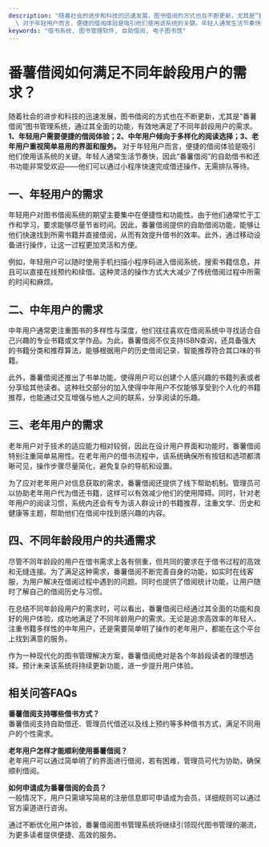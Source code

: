 ```yaml
---
description: "随着社会的进步和科技的迅速发展，图书借阅的方式也在不断更新，尤其是“番薯借阅”图书管理系统，通过其全面的功能，有效地满足了不同年龄段用户的需求。**1、年轻用户需要便捷的借阅体验；2、中年用户倾向于多样化的阅读选择；3、老年用户重视简单易用的界面和服务。**\
  \ 对于年轻用户而言，便捷的借阅体验是吸引他们使用该系统的关键。年轻人通常生活节奏快，因此“番薯借阅”的自助借书和还书功能非常受欢迎——他们可以通过小程序快速完成借还操作，无需排队等待。"
keywords: "借书系统, 图书管理软件, 自助借阅, 电子图书馆"
---
```

# 番薯借阅如何满足不同年龄段用户的需求？

随着社会的进步和科技的迅速发展，图书借阅的方式也在不断更新，尤其是“番薯借阅”图书管理系统，通过其全面的功能，有效地满足了不同年龄段用户的需求。**1、年轻用户需要便捷的借阅体验；2、中年用户倾向于多样化的阅读选择；3、老年用户重视简单易用的界面和服务。** 对于年轻用户而言，便捷的借阅体验是吸引他们使用该系统的关键。年轻人通常生活节奏快，因此“番薯借阅”的自助借书和还书功能非常受欢迎——他们可以通过小程序快速完成借还操作，无需排队等待。

## **一、年轻用户的需求**

年轻用户对图书借阅系统的期望主要集中在便捷性和功能性。由于他们通常忙于工作和学习，要求能够尽量节省时间。因此，番薯借阅提供的自助借阅功能，能够让他们快速找到所需书籍并直接借阅，从而有效提升借书的效率。此外，通过移动设备进行操作，让这一过程更加灵活和方便。

例如，年轻用户可以随时使用手机扫描小程序码进入借阅系统，搜索书籍信息，并且可以直接在线预约和续借。这种灵活的操作方式大大减少了传统借阅过程中所需的时间和麻烦。

## **二、中年用户的需求**

中年用户通常更注重图书的多样性与深度，他们往往喜欢在借阅系统中寻找适合自己兴趣的专业书籍或文学作品。为此，番薯借阅不仅支持ISBN查询，还具备强大的书籍分类和推荐算法，能够根据用户的历史借阅记录，智能推荐符合其口味的书籍。

此外，番薯借阅还推出了书单功能，使得用户可以创建个人感兴趣的书籍列表或者分享给其他读者。这种社交部分的加入使得中年用户不仅能够享受到个人化的书籍推荐，也能通过交互增强与他人之间的联系，分享阅读的乐趣。

## **三、老年用户的需求**

老年用户对于技术的适应能力相对较弱，因此在设计用户界面和功能时，番薯借阅特别注重简单易用性。在老年用户的借书流程中，该系统确保所有按钮和选项都清晰可见，操作步骤尽量简化，避免复杂的导航和设置。

为了应对老年用户对信息获取的需求，番薯借阅还提供了线下帮助机制。管理员可以协助老年用户代为借还书籍，这样可以有效减少他们的使用障碍。同时，针对老年用户的阅读习惯，系统内还会有专为该人群设计的书籍推荐，注重文学、历史和健康等主题，帮助他们在借阅中找到感兴趣的内容。

## **四、不同年龄段用户的共通需求**

尽管不同年龄段的用户在借书需求上各有侧重，但共同的要求在于借书过程的高效和无缝连接。为了满足这种需求，番薯借阅不断完善自身的功能，如实时在线客服，为用户解决在借阅过程中遇到的问题。同时也提供了借阅统计功能，让用户随时了解自己的借阅历史与习惯。

在总结不同年龄段用户的需求时，可以看出，番薯借阅已经通过其全面的功能和良好的用户体验，成功地满足了不同年龄用户的需求。无论是追求高效率的年轻人、注重书籍多样性的中年用户，还是需要简单明了操作的老年用户，都能在这个平台上找到满意的服务。

作为一种现代化的图书管理解决方案，番薯借阅绝对是各个年龄段读者的理想选择。预计未来该系统将持续更新功能，进一步提升用户体验。

## 相关问答FAQs

**番薯借阅支持哪些借书方式？**  
番薯借阅支持自助借还、管理员代借还以及线上预约等多种借书方式，满足不同用户的个性需求。

**老年用户怎样才能顺利使用番薯借阅？**  
老年用户可以通过简单明了的界面进行借阅，若有困难，管理员可代为协助，确保顺利借阅。

**如何申请成为番薯借阅的会员？**  
一般情况下，用户只需填写简易的注册信息即可申请成为会员，详细规则可以通过官方渠道进行咨询。

通过不断优化用户体验，番薯借阅图书管理系统将继续引领现代图书管理的潮流，为更多读者提供便捷、高效的服务。
